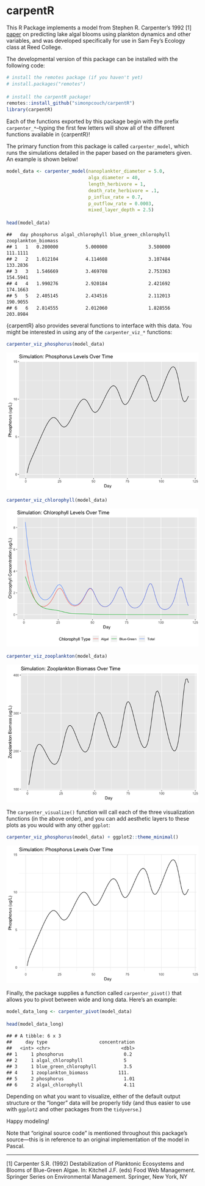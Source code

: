 carpentR
================

This R Package implements a model from Stephen R. Carpenter’s 1992 \[1\]
[paper](https://doi.org/10.1007/978-1-4612-4410-3_23) on predicting lake
algal blooms using plankton dynamics and other variables, and was
developed specifically for use in Sam Fey’s Ecology class at Reed
College.

The developmental version of this package can be installed with the
following code:

``` r
# install the remotes package (if you haven't yet)
# install.packages("remotes")

# install the carpentR package!
remotes::install_github("simonpcouch/carpentR")
library(carpentR)
```

Each of the functions exported by this package begin with the prefix
`carpenter_*`–typing the first few letters will show all of the
different functions available in {carpentR}\!

The primary function from this package is called `carpenter_model`,
which runs the simulations detailed in the paper based on the parameters
given. An example is shown below\!

``` r
model_data <- carpenter_model(nanoplankter_diameter = 5.0,
                              alga_diameter = 40,
                              length_herbivore = 1,
                              death_rate_herbivore = .1,
                              p_influx_rate = 0.7,
                              p_outflow_rate = 0.0003,
                              mixed_layer_depth = 2.5)

head(model_data)
```

    ##   day phosphorus algal_chlorophyll blue_green_chlorophyll zooplankton_biomass
    ## 1   1   0.200000          5.000000               3.500000            111.1111
    ## 2   2   1.012104          4.114608               3.107484            133.2836
    ## 3   3   1.546669          3.469708               2.753363            154.5941
    ## 4   4   1.990276          2.920184               2.421692            174.1663
    ## 5   5   2.405145          2.434516               2.112013            190.9055
    ## 6   6   2.814555          2.012060               1.828556            203.8984

{carpentR} also provides several functions to interface with this data.
You might be interested in using any of the `carpenter_viz_*` functions:

``` r
carpenter_viz_phosphorus(model_data)
```

![](README_files/figure-gfm/viz-1.png)<!-- -->

``` r
carpenter_viz_chlorophyll(model_data)
```

![](README_files/figure-gfm/viz-2.png)<!-- -->

``` r
carpenter_viz_zooplankton(model_data)
```

![](README_files/figure-gfm/viz-3.png)<!-- -->

The `carpenter_visualize()` function will call each of the three
visualization functions (in the above order), and you can add aesthetic
layers to these plots as you would with any other `ggplot`:

``` r
carpenter_viz_phosphorus(model_data) + ggplot2::theme_minimal()
```

![](README_files/figure-gfm/viz2-1.png)<!-- -->

Finally, the package supplies a function called `carpenter_pivot()` that
allows you to pivot between wide and long data. Here’s an example:

``` r
model_data_long <- carpenter_pivot(model_data)

head(model_data_long)
```

    ## # A tibble: 6 x 3
    ##     day type                   concentration
    ##   <int> <chr>                          <dbl>
    ## 1     1 phosphorus                      0.2 
    ## 2     1 algal_chlorophyll               5   
    ## 3     1 blue_green_chlorophyll          3.5 
    ## 4     1 zooplankton_biomass           111.  
    ## 5     2 phosphorus                      1.01
    ## 6     2 algal_chlorophyll               4.11

Depending on what you want to visualize, either of the default output
structure or the “longer” data will be properly tidy (and thus easier to
use with `ggplot2` and other packages from the `tidyverse`.)

Happy modeling\!

Note that “original source code” is mentioned throughout this package’s
source—this is in reference to an original implementation of the model
in Pascal.

-----

\[1\] Carpenter S.R. (1992) Destabilization of Planktonic Ecosystems and
Blooms of Blue-Green Algae. In: Kitchell J.F. (eds) Food Web Management.
Springer Series on Environmental Management. Springer, New York, NY
